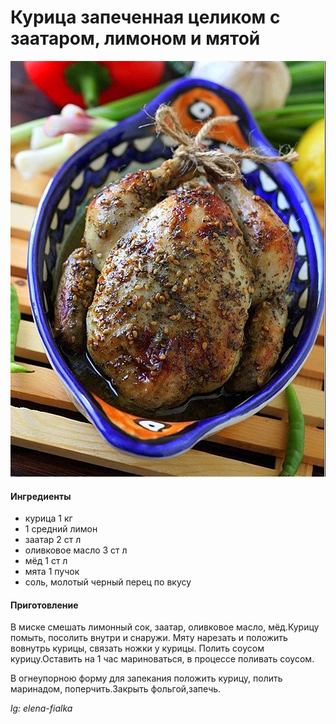﻿---
image: ../pics/chicken-zaatar.jpg
---
# Курица запеченная целиком с заатаром, лимоном и мятой

![ Курица запеченная целиком с заатаром, лимоном и мятой](../pics/chicken-zaatar.jpg)

#### Ингредиенты

* курица 1 кг
* 1 средний лимон
* заатар 2 ст л
* оливковое масло 3 ст л
* мёд 1 ст л
* мята 1 пучок
* соль, молотый черный перец по вкусу

#### Приготовление

В миске смешать лимонный сок, заатар, оливковое масло, мёд.Курицу помыть, посолить внутри и снаружи. Мяту нарезать и положить вовнутрь курицы, связать ножки у курицы. Полить соусом курицу.Оставить на 1 час мариноваться, в процессе поливать соусом.

В огнеупорною форму для запекания положить курицу, полить маринадом, поперчить.Закрыть фольгой,запечь.

_lg: elena-fialka_
